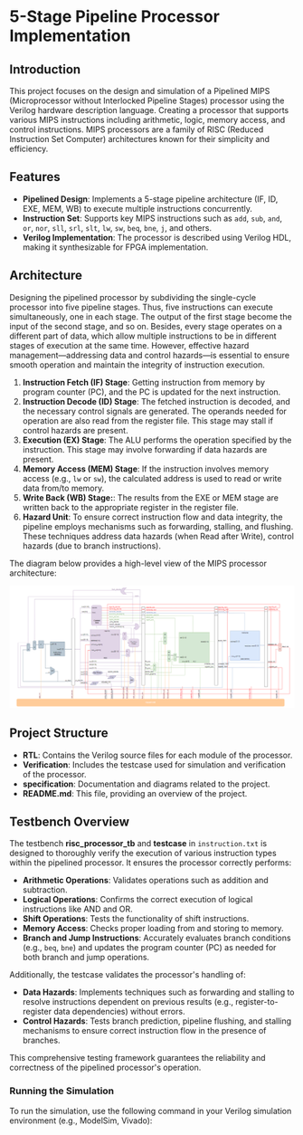 # 5-Stage Pipeline Processor Implementation


## Introduction

This project focuses on the design and simulation of a Pipelined MIPS (Microprocessor without Interlocked Pipeline Stages) processor using the Verilog hardware description language. Creating a processor that supports various MIPS instructions including arithmetic, logic, memory access, and control instructions. MIPS processors are a family of RISC (Reduced Instruction Set Computer) architectures known for their simplicity and efficiency.


## Features

- **Pipelined Design**: Implements a 5-stage pipeline architecture (IF, ID, EXE, MEM, WB) to execute multiple instructions concurrently.
- **Instruction Set**: Supports key MIPS instructions such as `add`, `sub`, `and`, `or`, `nor`, `sll`, `srl`, `slt`, `lw`, `sw`, `beq`, `bne`, `j`, and others.
- **Verilog Implementation**: The processor is described using Verilog HDL, making it synthesizable for FPGA implementation.


## Architecture 
Designing the pipelined processor by subdividing the single-cycle processor into five pipeline stages. Thus, five instructions can execute simultaneously, one in each stage. The output of the first stage become the input of the second stage, and so on. Besides, every stage operates on a different part of data, which allow multiple instructions to be in different stages of execution at the same time. However, effective hazard management—addressing data and control hazards—is essential to ensure smooth operation and maintain the integrity of instruction execution.

1. **Instruction Fetch (IF) Stage**: Getting instruction from memory by program counter (PC), and the PC is updated for the next instruction.
2. **Instruction Decode (ID) Stage**: The fetched instruction is decoded, and the necessary control signals are generated. The operands needed for operation are also read from the register file. This stage may stall if control hazards are present.
3. **Execution (EX) Stage**: The ALU performs the operation specified by the instruction. This stage may involve forwarding if data hazards are present.
4. **Memory Access (MEM) Stage**: If the instruction involves memory access (e.g., `lw` or `sw`), the calculated address is used to read or write data from/to memory. 
5. **Write Back (WB) Stage:**: The results from the EXE or MEM stage are written back to the appropriate register in the register file.
6. **Hazard Unit**: To ensure correct instruction flow and data integrity, the pipeline employs mechanisms such as forwarding, stalling, and flushing. These techniques address data hazards (when Read after Write), control hazards (due to branch instructions).

The diagram below provides a high-level view of the MIPS processor architecture:

![Processor Interface](https://github.com/mchienvt1/Pipeline-MIPS-Processor/blob/main/architecture.png)

## Project Structure

- **RTL**: Contains the Verilog source files for each module of the processor.
- **Verification**: Includes the testcase used for simulation and verification of the processor.
- **specification**: Documentation and diagrams related to the project.
- **README.md**: This file, providing an overview of the project.

## Testbench Overview

The testbench **risc_processor_tb** and **testcase** in `instruction.txt` is designed to thoroughly verify the execution of various instruction types within the pipelined processor. It ensures the processor correctly performs:

- **Arithmetic Operations**: Validates operations such as addition and subtraction.
- **Logical Operations**: Confirms the correct execution of logical instructions like AND and OR.
- **Shift Operations**: Tests the functionality of shift instructions.
- **Memory Access**: Checks proper loading from and storing to memory.
- **Branch and Jump Instructions**: Accurately evaluates branch conditions (e.g., `beq`, `bne`) and updates the program counter (PC) as needed for both branch and jump operations.

Additionally, the testcase validates the processor's handling of:

- **Data Hazards**: Implements techniques such as forwarding and stalling to resolve instructions dependent on previous results (e.g., register-to-register data dependencies) without errors.
- **Control Hazards**: Tests branch prediction, pipeline flushing, and stalling mechanisms to ensure correct instruction flow in the presence of branches.

This comprehensive testing framework guarantees the reliability and correctness of the pipelined processor's operation.

### Running the Simulation

To run the simulation, use the following command in your Verilog simulation environment (e.g., ModelSim, Vivado):
